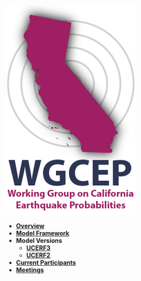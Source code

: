 [![WGCEP: Working Group on California Earthquake Probabilities](resources/wgcep_logo_full.png)](Home)

* **[Overview](Overview)**
* **[Model Framework](Model-Framework)**
* **Model Versions**
  * **[UCERF3](UCERF3)**
  * **[UCERF2](https://www.scec.org/research/ucerf2)**
* **[Current Participants](Participants)**
* **[Meetings](Meetings-and-Workshops)**
